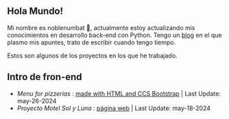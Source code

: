 ## Hola Mundo! 
Mi nombre es noblenumbat 🤠, actualmente estoy actualizando mis conocimientos en desarrollo back-end con Python.
Tengo un [blog](https://jonbackend.blogspot.com/) en el que plasmo mis apuntes, trato de escribir cuando tengo tiempo.

Estos son algunos de los proyectos en los que he trabajado.

## Intro de fron-end
* _Menu for pizzerias_ : [made with HTML and CCS Bootstrap](https://menu-lovat-nine.vercel.app/) | Last Update: may-26-2024
* _Proyecto Motel Sol y Luna_ : [página web](https://motelsolyluna.net/) | Last Update: may-18-2024

<!--
**noblenumbat/noblenumbat** is a ✨ _special_ ✨ repository because its `README.md` (this file) appears on your GitHub profile.

Here are some ideas to get you started:

- 🔭 I’m currently working on ...
- 🌱 I’m currently learning ...
- 👯 I’m looking to collaborate on ...
- 🤔 I’m looking for help with ...
- 💬 Ask me about ...
- 📫 How to reach me: ...
- 😄 Pronouns: ...
- ⚡ Fun fact: ...
-->

